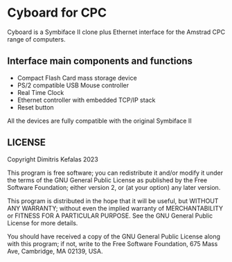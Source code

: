 # Cyboard for CPC
Cyboard is a Symbiface II clone plus Ethernet interface for the Amstrad CPC range of computers.
## Interface main components and functions
- Compact Flash Card mass storage device
- PS/2 compatible USB Mouse controller
- Real Time Clock
- Ethernet controller with embedded TCP/IP stack
- Reset button

All the devices are fully compatible with the original Symbiface II
## LICENSE
Copyright Dimitris Kefalas 2023

This program is free software; you can redistribute it and/or modify it under the terms of the GNU General Public License as published by the Free Software Foundation; either version 2, or (at your option) any later version.

This program is distributed in the hope that it will be useful, but WITHOUT ANY WARRANTY; without even the implied warranty of MERCHANTABILITY or FITNESS FOR A PARTICULAR PURPOSE. See the GNU General Public License for more details.

You should have received a copy of the GNU General Public License along with this program; if not, write to the Free Software Foundation, 675 Mass Ave, Cambridge, MA 02139, USA.
